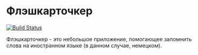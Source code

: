 # Флэшкарточкер

[![Build Status](https://secure.travis-ci.org/esaulkov/flashcards.png)](http://travis-ci.org/esaulkov/flashcards)

Флэшкарточкер - это небольшое приложение, помогающее запомнить слова на иностранном языке (в данном случае, немецком).
